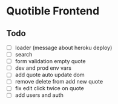 # Quotible Frontend 

## Todo 

- [ ] loader (message about heroku deploy)
- [ ] search
- [ ] form validation empty quote 
- [ ] dev and prod env vars 
- [ ] add quote auto update dom 
- [ ] remove delete from add new quote 
- [ ] fix edit click twice on quote 
- [ ] add users and auth